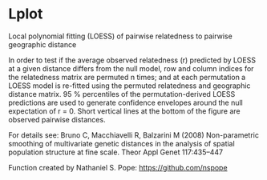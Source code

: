 # Lplot
Local polynomial fitting (LOESS) of pairwise relatedness to pairwise geographic distance

In order to test if the average observed relatedness (r) predicted by LOESS at a given distance differs from the null model, 
row and column indices for the relatedness matrix are permuted n times; and at each permutation a LOESS model is re-fitted using 
the permuted relatedness and geographic distance matrix. 
95 % percentiles of the permutation-derived LOESS predictions are used to generate confidence envelopes around the null expectation of r = 0. 
Short vertical lines at the bottom of the figure are observed pairwise distances.

For details see: Bruno C, Macchiavelli R, Balzarini M (2008) Non-parametric smoothing of multivariate genetic distances in the analysis of spatial population structure at fine scale. Theor Appl Genet 117:435–447

Function created by Nathaniel S. Pope: https://github.com/nspope
